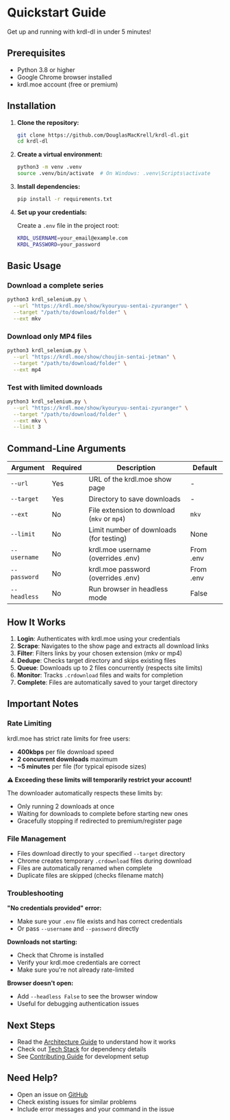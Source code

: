 # Quickstart Guide

Get up and running with krdl-dl in under 5 minutes!

## Prerequisites

- Python 3.8 or higher
- Google Chrome browser installed
- krdl.moe account (free or premium)

## Installation

1. **Clone the repository:**
   ```bash
   git clone https://github.com/DouglasMacKrell/krdl-dl.git
   cd krdl-dl
   ```

2. **Create a virtual environment:**
   ```bash
   python3 -m venv .venv
   source .venv/bin/activate  # On Windows: .venv\Scripts\activate
   ```

3. **Install dependencies:**
   ```bash
   pip install -r requirements.txt
   ```

4. **Set up your credentials:**
   
   Create a `.env` file in the project root:
   ```bash
   KRDL_USERNAME=your_email@example.com
   KRDL_PASSWORD=your_password
   ```

## Basic Usage

### Download a complete series

```bash
python3 krdl_selenium.py \
  --url "https://krdl.moe/show/kyouryuu-sentai-zyuranger" \
  --target "/path/to/download/folder" \
  --ext mkv
```

### Download only MP4 files

```bash
python3 krdl_selenium.py \
  --url "https://krdl.moe/show/choujin-sentai-jetman" \
  --target "/path/to/download/folder" \
  --ext mp4
```

### Test with limited downloads

```bash
python3 krdl_selenium.py \
  --url "https://krdl.moe/show/kyouryuu-sentai-zyuranger" \
  --target "/path/to/download/folder" \
  --ext mkv \
  --limit 3
```

## Command-Line Arguments

| Argument | Required | Description | Default |
|----------|----------|-------------|---------|
| `--url` | Yes | URL of the krdl.moe show page | - |
| `--target` | Yes | Directory to save downloads | - |
| `--ext` | No | File extension to download (`mkv` or `mp4`) | `mkv` |
| `--limit` | No | Limit number of downloads (for testing) | None |
| `--username` | No | krdl.moe username (overrides .env) | From .env |
| `--password` | No | krdl.moe password (overrides .env) | From .env |
| `--headless` | No | Run browser in headless mode | False |

## How It Works

1. **Login**: Authenticates with krdl.moe using your credentials
2. **Scrape**: Navigates to the show page and extracts all download links
3. **Filter**: Filters links by your chosen extension (mkv or mp4)
4. **Dedupe**: Checks target directory and skips existing files
5. **Queue**: Downloads up to 2 files concurrently (respects site limits)
6. **Monitor**: Tracks `.crdownload` files and waits for completion
7. **Complete**: Files are automatically saved to your target directory

## Important Notes

### Rate Limiting

krdl.moe has strict rate limits for free users:
- **400kbps** per file download speed
- **2 concurrent downloads** maximum
- **~5 minutes** per file (for typical episode sizes)

**⚠️ Exceeding these limits will temporarily restrict your account!**

The downloader automatically respects these limits by:
- Only running 2 downloads at once
- Waiting for downloads to complete before starting new ones
- Gracefully stopping if redirected to premium/register page

### File Management

- Files download directly to your specified `--target` directory
- Chrome creates temporary `.crdownload` files during download
- Files are automatically renamed when complete
- Duplicate files are skipped (checks filename match)

### Troubleshooting

**"No credentials provided" error:**
- Make sure your `.env` file exists and has correct credentials
- Or pass `--username` and `--password` directly

**Downloads not starting:**
- Check that Chrome is installed
- Verify your krdl.moe credentials are correct
- Make sure you're not already rate-limited

**Browser doesn't open:**
- Add `--headless False` to see the browser window
- Useful for debugging authentication issues

## Next Steps

- Read the [Architecture Guide](architecture.md) to understand how it works
- Check out [Tech Stack](tech-stack.md) for dependency details
- See [Contributing Guide](../CONTRIBUTING.md) for development setup

## Need Help?

- Open an issue on [GitHub](https://github.com/DouglasMacKrell/krdl-dl/issues)
- Check existing issues for similar problems
- Include error messages and your command in the issue
